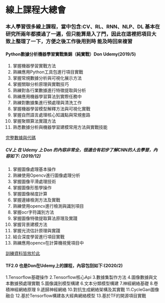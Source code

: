# 線上課程大總會 

### 本人學習很多線上課程，當中包含:CV、RL、RNN、NLP、DL 基本在研究所兩年都摸過了一遍，但只能算是入了門，因此在這裡把項目大致上整理了一下，方便之後工作後用到時 能及時回來複習


#### Python數據分析機器學習實戰集錦（純實戰）Don Udemy(2019/5)
1. 掌握機器學習實戰方法
2. 熟練應用Python工具包進行項目實戰
3. 掌握常規數據分析與可視化展示方法
4. 掌握關聯分析原理與實戰技巧
5. 熟練對各行業數據進行特徵提取與分析
6. 熟練應用機器學習算法到實際任務中
7. 熟練對數據集進行預處理與清洗工作
8. 掌握機器學習模型解釋方法與可視化實戰
9. 掌握自然語言處理核心知識點與常規套路
10. 掌握聚類算法實踐方法
11. 熟悉數據分析與機器學習建模常用方法與實戰技能

[完整數據與代碼](https://drive.google.com/drive/folders/1yaYenTEPRxRGJsBE6ukWEg0GdnAYXvY5)

##### CV上 在 Udemy 上 Don 的內容非常全，很適合有初步了解CNN的人去學習，內容如下: (2019/12)
1. 掌握圖像處理基本操作
2. 熟練使用Opencv進行圖像處理分析
3. 掌握圖像平滑處理技術
4. 掌握圖像形態學操作
5. 掌握圖像梯度計算
6. 掌握邊緣檢測方法及實戰
7. 熟練使用opencv進行檢測與識別項目
8. 掌握ocr字符識別方法
9. 掌握圖像特徵提取算法原理及實踐
10. 掌握背景建模方法
11. 掌握光流估計原理與實踐
12. 結合深度學習進行項目實戰
13. 熟練應用opencv在計算機視覺項目中

[訓練資料皆放於此](https://drive.google.com/drive/folders/1sK8VCeufflZNR-KY7px9_Cz0HZjUFHoQ)

#### TF2.0 也是Don在Udemy上的課程，內容包刮如下:(2020/2)
1.Tensorflow基礎操作
2.Tensorflow核心Api
3.數據集製作方法
4.圖像數據與文本數據預處理實戰
5.圖像識別模型構建
6.文本分類模型構建
7.神經網絡基礎
8.卷積神經網絡原理
9.遞歸神經網絡
10.對抗生成網絡架構及其實戰
11.CycleGan圖像融合
12.基於Tensorflow構建各大經典網絡模型
13.基於TF的開源項目實戰
